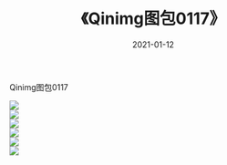 ﻿---
layout: post
title:  《Qinimg图包0117》
date:   2021-01-12
img: http://imgx.orgx.ga/Qinimg图包/Qinimg图包0117/000.jpg
categories: [美女, 清纯, 唯美]
---

Qinimg图包0117

 ![](http://imgx.orgx.ga/Qinimg图包/Qinimg图包0117/001.jpg) <br>![](http://imgx.orgx.ga/Qinimg图包/Qinimg图包0117/002.jpg) <br>![](http://imgx.orgx.ga/Qinimg图包/Qinimg图包0117/003.jpg) <br>![](http://imgx.orgx.ga/Qinimg图包/Qinimg图包0117/004.jpg) <br>![](http://imgx.orgx.ga/Qinimg图包/Qinimg图包0117/005.jpg) <br>![](http://imgx.orgx.ga/Qinimg图包/Qinimg图包0117/006.jpg) <br>